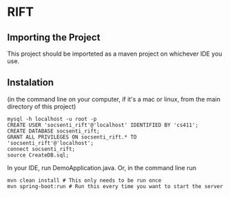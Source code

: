 RIFT
====
Importing the Project
--------------------- 
This project should be importeted as a maven project on whichever IDE you use. 
     
Instalation
----------
(in the command line on your computer, if it's a mac or linux, from the main directory of this project)

    mysql -h localhost -u root -p
    CREATE USER 'socsenti_rift'@'localhost' IDENTIFIED BY 'cs411';
    CREATE DATABASE socsenti_rift;
    GRANT ALL PRIVILEGES ON socsenti_rift.* TO 'socsenti_rift'@'localhost';
    connect socsenti_rift;
    source CreateDB.sql;

In your IDE, run DemoApplication.java. Or, in the command line run

    mvn clean install # This only needs to be run once
    mvn spring-boot:run # Run this every time you want to start the server
        
